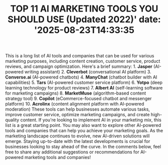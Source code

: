 ﻿---
title: "TOP 11 AI MARKETING TOOLS YOU SHOULD USE (Updated 2022)'
date: '2025-08-23T14:33:35"
category: "Markets"
summary: ""
slug: "top 11 ai marketing tools you should use updated 2022"
source_urls:
  - "https://techncruncher.blogspot.com/2022/07/top-10-ai-marketing-tools-you-should-use.html"
seo:
  title: "TOP 11 AI MARKETING TOOLS YOU SHOULD USE (Updated 2022) | Hash n Hedge'
  description: '"
  keywords: ["news", "markets", "brief"]
---
This is a long list of AI tools and companies that can be used for various marketing purposes, including content creation, customer service, product reviews, and campaign optimization. Here's a brief summary:  1. **Jasper** (AI-powered writing assistant) 2. **Cleverbot** (conversational AI platform) 3. **Converse.ai** (AI-powered chatbots) 4. **ManyChat** (chatbot builder with AI capabilities) 5. **Tars** (AI-powered customer service platform) 6. **Yotpo** (deep learning technology for product reviews) 7. **Albert AI** (self-learning software for marketing campaigns) 8. **MarketMuse** (algorithm-based content strategy tool) 9. **Copilot** (eCommerce-focused chatbot and messenger platform) 10. **Acrolinx** (content alignment platform with AI-powered moderation)  These tools can help businesses automate various tasks, improve customer service, optimize marketing campaigns, and create high-quality content.  If you're looking to implement AI in your marketing mix, this list is a great starting point. You may also want to explore other AI-powered tools and companies that can help you achieve your marketing goals.  As the marketing landscape continues to evolve, new AI-driven solutions will emerge. Staying up-to-date with the latest developments is crucial for businesses looking to stay ahead of the curve.  In the comments below, feel free to share any additional suggestions or recommendations for AI-powered marketing tools and companies! 
